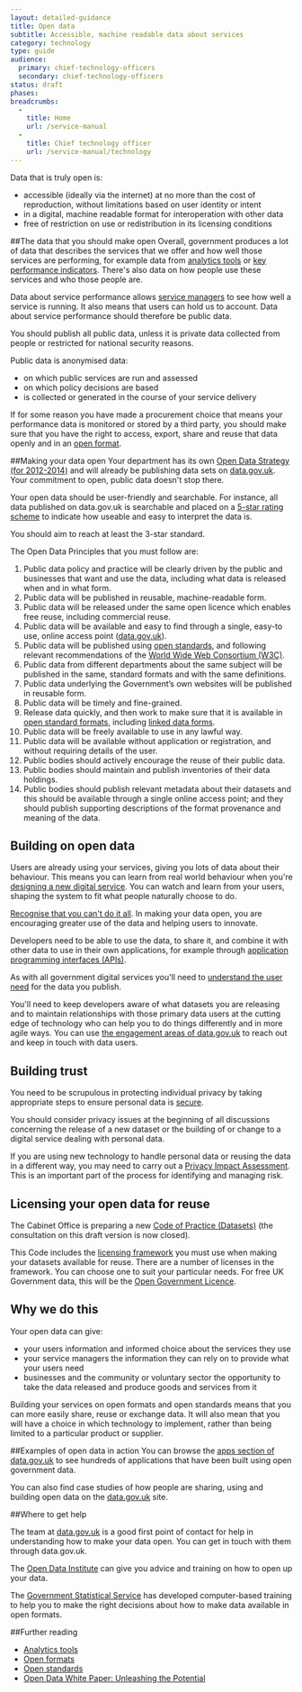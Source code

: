 ```yaml
---
layout: detailed-guidance
title: Open data
subtitle: Accessible, machine readable data about services
category: technology
type: guide
audience:
  primary: chief-technology-officers
  secondary: chief-technology-officers
status: draft
phases:
breadcrumbs:
  -
    title: Home
    url: /service-manual
  -
    title: Chief technology officer
    url: /service-manual/technology
---
```


Data that is truly open is:

* accessible (ideally via the internet) at no more than the cost of reproduction, without limitations based on user identity or intent
* in a digital, machine readable format for interoperation with other data
* free of restriction on use or redistribution in its licensing conditions

##The data that you should make open
Overall, government produces a lot of data that describes the services that we offer and how well those services are performing, for example data from [analytics tools](/service-manual/making-software/analytics-tools.html) or [key performance indicators](/service-manual/measurement/other-kpis). There's also data on how people use these services and who those people are.

Data about service performance allows [service managers](/service-manual/the-team/service-manager.html) to see how well a service is running. It also means that users can hold us to account. Data about service performance should therefore be public data.

You should publish all public data, unless it is private data collected from people or restricted for national security reasons.

Public data is anonymised data:

* on which public services are run and assessed
* on which policy decisions are based
* is collected or generated in the course of your service delivery

If for some reason you have made a procurement choice that means your performance data is monitored or stored by a third party, you should make sure that you have the right to access, export, share and reuse that data openly and in an [open format](/service-manual/user-centered-design/choosing-appropriate-formats.html).

##Making your data open
Your department has its own [Open Data Strategy (for 2012-2014)](http://www.data.gov.uk/search/apachesolr_search?filters=tid:11542) and will already be publishing data sets on [data.gov.uk](http://www.data.gov.uk/). Your commitment to open, public data doesn't stop there.

Your open data should be user-friendly and searchable. For instance, all data published on data.gov.uk is searchable and placed on a [5-star rating scheme](http://5stardata.info/) to indicate how useable and easy to interpret the data is.

You should aim to reach at least the 3-star standard.

The Open Data Principles that you must follow are:

1. Public data policy and practice will be clearly driven by the public and businesses that want and use the data, including what data is released when and in what form.
2. Public data will be published in reusable, machine-readable form.
3. Public data will be released under the same open licence which enables free reuse, including commercial reuse.
4. Public data will be available and easy to find through a single, easy-to use, online access point ([data.gov.uk](http://data.gov.uk)).
5. Public data will be published using [open standards](https://www.gov.uk/government/publications/open-standards-principles/open-standards-principles#open-standard---definition), and following relevant recommendations of the [World Wide Web Consortium (W3C)](http://www.w3.org/).
6. Public data from different departments about the same subject will be published in the same, standard formats and with the same definitions.
7. Public data underlying the Government’s own websites will be published in reusable form.
8. Public data will be timely and fine-grained.
9. Release data quickly, and then work to make sure that it is available in [open standard formats](/service-manual/user-centered-design/choosing-appropriate-formats.html), including [linked data forms](http://www.data.gov.uk/blog/what-is-linked-data).
10. Public data will be freely available to use in any lawful way.
11. Public data will be available without application or registration, and without requiring details of the user.
12. Public bodies should actively encourage the reuse of their public data.
13. Public bodies should maintain and publish inventories of their data holdings.
14. Public bodies should publish relevant metadata about their datasets and this should be available through a single online access point; and they should publish supporting descriptions of the format provenance and meaning of the data.

## Building on open data
Users are already using your services, giving you lots of data about their behaviour. This means you can learn from real world behaviour when you're [designing a new digital service](/designprinciples#third). You can watch and learn from your users, shaping the system to fit what people naturally choose to do.

[Recognise that you can't do it all](/designprinciples#second). In making your data open, you are encouraging greater use of the data and helping users to innovate.

Developers need to be able to use the data, to share it, and combine it with other data to use in their own applications, for example through [application programming interfaces (APIs)](/service-manual/making-software/apis.html).

As with all government digital services you'll need to [understand the user need](/service-manual/user-centered-design/user-needs.html) for the data you publish.

You'll need to keep developers aware of what datasets you are releasing and to maintain relationships with those primary data users at the cutting edge of technology who can help you to do things differently and in more agile ways. You can use [the engagement areas of data.gov.uk](http://data.gov.uk/participate) to reach out and keep in touch with data users.

## Building trust
You need to be scrupulous in protecting individual privacy by taking appropriate steps to ensure personal data is [secure](/service-manual/making-software/information-security.html).

You should consider privacy issues at the beginning of all discussions concerning the release of a new dataset or the building of or change to a digital service dealing with personal data.

If you are using new technology to handle personal data or reusing the data in a different way, you may need to carry out a [Privacy Impact Assessment](http://ico.org.uk/for_organisations/data_protection/topic_guides/privacy_impact_assessment). This is an important part of the process for identifying and managing risk.

## Licensing your open data for reuse
The Cabinet Office is preparing a new [Code of Practice (Datasets)](http://data.gov.uk/consultation/code-of-practice) (the consultation on this draft version is now closed).

This Code includes the [licensing framework](http://www.nationalarchives.gov.uk/information-management/government-licensing/the-framework.htm) you must use when making your datasets available for reuse. There are a number of licenses in the framework. You can choose one to suit your particular needs. For free UK Government data, this will be the [Open Government Licence](http://www.nationalarchives.gov.uk/information-management/government-licensing/about-the-ogl.htm).

## Why we do this

Your open data can give:

* your users information and informed choice about the services they use
* your service managers the information they can rely on to provide what your users need
* businesses and the community or voluntary sector the opportunity to take the data released and produce goods and services from it

Building your services on open formats and open standards means that you can more easily share, reuse or exchange data. It will also mean that you will have a choice in which technology to implement, rather than being limited to a particular product or supplier.

##Examples of open data in action
You can browse the [apps section of data.gov.uk](http://data.gov.uk/apps) to see hundreds of applications that have been built using open government data.

You can also find case studies of how people are sharing, using and building open data on the [data.gov.uk](http://data.gov.uk) site.

##Where to get help

The team at [data.gov.uk](http://data.gov.uk) is a good first point of contact for help in understanding how to make your data open. You can get in touch with them through data.gov.uk.

The [Open Data Institute](http://www.theodi.org/) can give you advice and training on how to open up your data.

The [Government Statistical Service](http://www.statistics.gov.uk/hub/government-statistical-service/) has developed computer-based training to help you to make the right decisions about how to make data available in open formats.

##Further reading

* [Analytics tools](https://www.gov.uk/service-manual/making-software/analytics-tools.html)
* [Open formats](https://www.gov.uk/service-manual/user-centered-design/choosing-appropriate-formats.html)
* [Open standards](https://www.gov.uk/service-manual/making-software/open-standards-and-licensing.html)
* [Open Data White Paper: Unleashing the Potential](https://www.gov.uk/government/publications/open-data-white-paper-unleashing-the-potential)
